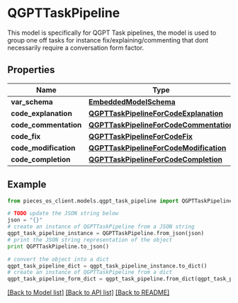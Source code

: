 # QGPTTaskPipeline

This model is specifically for QGPT Task pipelines, the model is used to group one off tasks for instance fix/explaining/commenting that dont necessarily require a conversation form factor.

## Properties
Name | Type | Description | Notes
------------ | ------------- | ------------- | -------------
**var_schema** | [**EmbeddedModelSchema**](EmbeddedModelSchema.md) |  | [optional] 
**code_explanation** | [**QGPTTaskPipelineForCodeExplanation**](QGPTTaskPipelineForCodeExplanation.md) |  | [optional] 
**code_commentation** | [**QGPTTaskPipelineForCodeCommentation**](QGPTTaskPipelineForCodeCommentation.md) |  | [optional] 
**code_fix** | [**QGPTTaskPipelineForCodeFix**](QGPTTaskPipelineForCodeFix.md) |  | [optional] 
**code_modification** | [**QGPTTaskPipelineForCodeModification**](QGPTTaskPipelineForCodeModification.md) |  | [optional] 
**code_completion** | [**QGPTTaskPipelineForCodeCompletion**](QGPTTaskPipelineForCodeCompletion.md) |  | [optional] 

## Example

```python
from pieces_os_client.models.qgpt_task_pipeline import QGPTTaskPipeline

# TODO update the JSON string below
json = "{}"
# create an instance of QGPTTaskPipeline from a JSON string
qgpt_task_pipeline_instance = QGPTTaskPipeline.from_json(json)
# print the JSON string representation of the object
print QGPTTaskPipeline.to_json()

# convert the object into a dict
qgpt_task_pipeline_dict = qgpt_task_pipeline_instance.to_dict()
# create an instance of QGPTTaskPipeline from a dict
qgpt_task_pipeline_form_dict = qgpt_task_pipeline.from_dict(qgpt_task_pipeline_dict)
```
[[Back to Model list]](../README.md#documentation-for-models) [[Back to API list]](../README.md#documentation-for-api-endpoints) [[Back to README]](../README.md)



